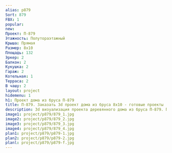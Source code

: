 ```yaml
---
alias: p879
Sort: 879
FBX: 1
popular: 
new: 
Проект: П-879
Этажность: Полутораэтажный
Крыша: Прямая
Размер: 8х10
Площадь: 132
Эркер: 2
Балкон: 2
Кукушка: 2
Гараж: 2
Котельная: 1
Терраса: 2
В чашу: 2
layout: project
hidemenu: 1
h1: Проект дома из бруса П-879
title: П-879. Заказать 3d проект дома из бруса 8х10 - готовые проекты
description: 3d визуализация проекта деревянного дома из бруса П-879. Площадь 132 м2, размер 8х10. Вы можете внести любые изменения в проект.
image1: project/p879/879_1.jpg
image2: project/p879/879_2.jpg
image3: project/p879/879_3.jpg
image4: project/p879/879_4.jpg
plan1: project/p879/p879-1.jpg
plan2: project/p879/p879-2.jpg
planl: project/p879/p879-f.jpg
---
```

